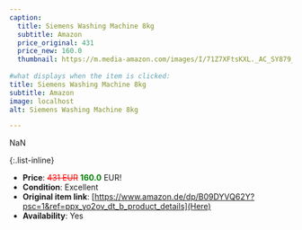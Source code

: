 ```yaml
---
caption:
  title: Siemens Washing Machine 8kg
  subtitle: Amazon
  price_original: 431
  price_new: 160.0
  thumbnail: https://m.media-amazon.com/images/I/71Z7XFtsKXL._AC_SY879_.jpg
  
#what displays when the item is clicked:
title: Siemens Washing Machine 8kg
subtitle: Amazon
image: localhost
alt: Siemens Washing Machine 8kg

---
```

NaN

{:.list-inline} 
- **Price**: <span style="color:red"><del>431 EUR</del></span> <span style="color:green">**160.0**</span> EUR!
- **Condition**: Excellent
- **Original item link**: [https://www.amazon.de/dp/B09DYVQ62Y?psc=1&ref=ppx_yo2ov_dt_b_product_details](Here)
- **Availability**: Yes
